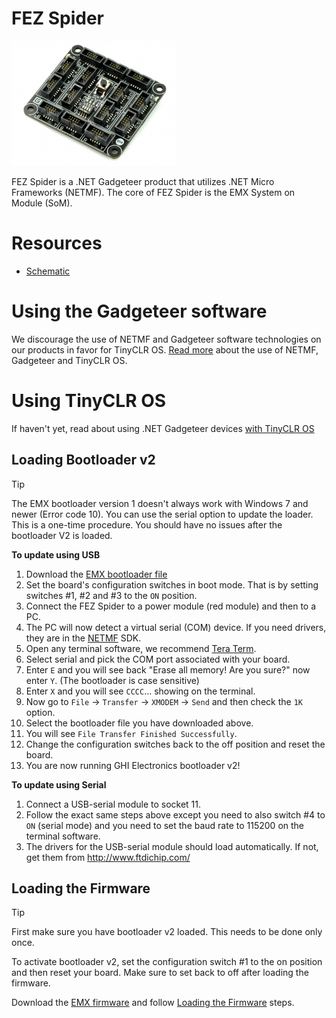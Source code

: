 # FEZ Spider

![FEZ Spider](images/fez_spider.jpg)

FEZ Spider is a .NET Gadgeteer product that utilizes .NET Micro Frameworks (NETMF). The core of FEZ Spider is the EMX System on Module (SoM).

# Resources
* [Schematic](http://files.ghielectronics.com/downloads/Schematics/FEZ/FEZ%20Spider%20Schematic.pdf)

# Using the Gadgeteer software
We discourage the use of NETMF and Gadgeteer software technologies on our products in favor for TinyCLR OS. [Read more](intro.md) about the use of NETMF, Gadgeteer and TinyCLR OS.

# Using TinyCLR OS
If haven't yet, read about using .NET Gadgeteer devices [with TinyCLR OS](intro.md#with-tinyclr-os)

## Loading Bootloader v2
> [!Tip]
> The EMX bootloader version 1 doesn't always work with Windows 7 and newer (Error code 10). You can use the serial option to update the loader.
> This is a one-time procedure. You should have no issues after the bootloader V2 is loaded.

**To update using USB**
1. Download the [EMX bootloader file](../../tinyclr/loaders/ghi_bootloader.md#emx)
2. Set the board's configuration switches in boot mode. That is by setting switches #1, #2 and #3 to the `ON` position.
3. Connect the FEZ Spider to a power module (red module) and then to a PC.
4. The PC will now detect a virtual serial (COM) device. If you need drivers, they are in the [NETMF](../netmf/intro.md) SDK.
5. Open any terminal software, we recommend [Tera Term](http://ttssh2.osdn.jp/).
6. Select serial and pick the COM port associated with your board.
7. Enter `E` and you will see back "Erase all memory! Are you sure?" now enter `Y`. (The bootloader is case sensitive)
8. Enter `X` and you will see `CCCC`... showing on the terminal.
9. Now go to `File` -> `Transfer` -> `XMODEM` -> `Send` and then check the `1K` option.
10. Select the bootloader file you have downloaded above.
11. You will see `File Transfer Finished Successfully`.
12. Change the configuration switches back to the off position and reset the board.
13. You are now running GHI Electronics bootloader v2!

**To update using Serial**
1. Connect a USB-serial module to socket 11.
2. Follow the exact same steps above except you need to also switch #4 to `ON` (serial mode) and you need to set the baud rate to 115200 on the terminal software.
3. The drivers for the USB-serial module should load automatically. If not, get them from http://www.ftdichip.com/

## Loading the Firmware

> [!Tip]
> First make sure you have bootloader v2 loaded. This needs to be done only once.

To activate bootloader v2, set the configuration switch #1 to the on position and then reset your board. Make sure to set back to off after loading the firmware.

Download the [EMX firmware](../../tinyclr/downloads.md#emx) and follow [Loading the Firmware](../../tinyclr/loaders/ghi_bootloader.md#loading-the-firmware) steps.

